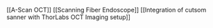 [[A-Scan OCT]]
[[Scanning Fiber Endoscope]]
[[Integration of cutsom sanner with ThorLabs OCT Imaging setup]]

